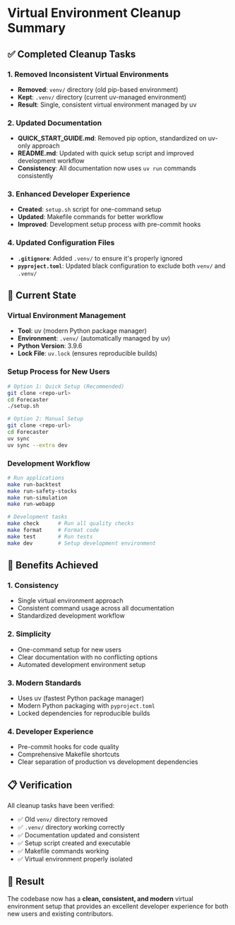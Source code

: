 # Virtual Environment Cleanup Summary

## ✅ Completed Cleanup Tasks

### 1. **Removed Inconsistent Virtual Environments**
- **Removed**: `venv/` directory (old pip-based environment)
- **Kept**: `.venv/` directory (current uv-managed environment)
- **Result**: Single, consistent virtual environment managed by uv

### 2. **Updated Documentation**
- **QUICK_START_GUIDE.md**: Removed pip option, standardized on uv-only approach
- **README.md**: Updated with quick setup script and improved development workflow
- **Consistency**: All documentation now uses `uv run` commands consistently

### 3. **Enhanced Developer Experience**
- **Created**: `setup.sh` script for one-command setup
- **Updated**: Makefile commands for better workflow
- **Improved**: Development setup process with pre-commit hooks

### 4. **Updated Configuration Files**
- **`.gitignore`**: Added `.venv/` to ensure it's properly ignored
- **`pyproject.toml`**: Updated black configuration to exclude both `venv/` and `.venv/`

## 🎯 Current State

### Virtual Environment Management
- **Tool**: uv (modern Python package manager)
- **Environment**: `.venv/` (automatically managed by uv)
- **Python Version**: 3.9.6
- **Lock File**: `uv.lock` (ensures reproducible builds)

### Setup Process for New Users
```bash
# Option 1: Quick Setup (Recommended)
git clone <repo-url>
cd Forecaster
./setup.sh

# Option 2: Manual Setup
git clone <repo-url>
cd Forecaster
uv sync
uv sync --extra dev
```

### Development Workflow
```bash
# Run applications
make run-backtest
make run-safety-stocks
make run-simulation
make run-webapp

# Development tasks
make check      # Run all quality checks
make format     # Format code
make test       # Run tests
make dev        # Setup development environment
```

## 🚀 Benefits Achieved

### 1. **Consistency**
- Single virtual environment approach
- Consistent command usage across all documentation
- Standardized development workflow

### 2. **Simplicity**
- One-command setup for new users
- Clear documentation with no conflicting options
- Automated development environment setup

### 3. **Modern Standards**
- Uses uv (fastest Python package manager)
- Modern Python packaging with `pyproject.toml`
- Locked dependencies for reproducible builds

### 4. **Developer Experience**
- Pre-commit hooks for code quality
- Comprehensive Makefile shortcuts
- Clear separation of production vs development dependencies

## 📋 Verification

All cleanup tasks have been verified:
- ✅ Old `venv/` directory removed
- ✅ `.venv/` directory working correctly
- ✅ Documentation updated and consistent
- ✅ Setup script created and executable
- ✅ Makefile commands working
- ✅ Virtual environment properly isolated

## 🎉 Result

The codebase now has a **clean, consistent, and modern** virtual environment setup that provides an excellent developer experience for both new users and existing contributors. 